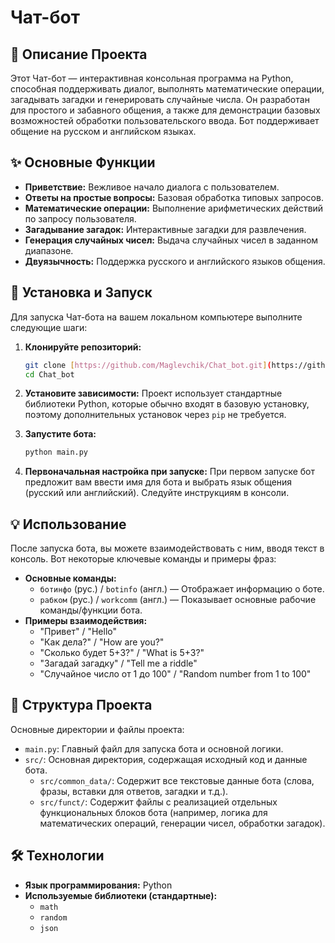 # Чат-бот

## 📝 Описание Проекта

Этот Чат-бот — интерактивная консольная программа на Python, способная поддерживать диалог, выполнять математические операции, загадывать загадки и генерировать случайные числа. Он разработан для простого и забавного общения, а также для демонстрации базовых возможностей обработки пользовательского ввода. Бот поддерживает общение на русском и английском языках.

## ✨ Основные Функции

* **Приветствие:** Вежливое начало диалога с пользователем.
* **Ответы на простые вопросы:** Базовая обработка типовых запросов.
* **Математические операции:** Выполнение арифметических действий по запросу пользователя.
* **Загадывание загадок:** Интерактивные загадки для развлечения.
* **Генерация случайных чисел:** Выдача случайных чисел в заданном диапазоне.
* **Двуязычность:** Поддержка русского и английского языков общения.

## 🚀 Установка и Запуск

Для запуска Чат-бота на вашем локальном компьютере выполните следующие шаги:

1.  **Клонируйте репозиторий:**
    ```bash
    git clone [https://github.com/Maglevchik/Chat_bot.git](https://github.com/Maglevchik/Chat_bot.git)
    cd Chat_bot
    ```

2.  **Установите зависимости:**
    Проект использует стандартные библиотеки Python, которые обычно входят в базовую установку, поэтому дополнительных установок через `pip` не требуется.

3.  **Запустите бота:**
    ```bash
    python main.py
    ```

4.  **Первоначальная настройка при запуске:**
    При первом запуске бот предложит вам ввести имя для бота и выбрать язык общения (русский или английский). Следуйте инструкциям в консоли.

## 💡 Использование

После запуска бота, вы можете взаимодействовать с ним, вводя текст в консоль. Вот некоторые ключевые команды и примеры фраз:

* **Основные команды:**
    * `ботинфо` (рус.) / `botinfo` (англ.) — Отображает информацию о боте.
    * `рабком` (рус.) / `workcomm` (англ.) — Показывает основные рабочие команды/функции бота.
* **Примеры взаимодействия:**
    * "Привет" / "Hello"
    * "Как дела?" / "How are you?"
    * "Сколько будет 5+3?" / "What is 5+3?"
    * "Загадай загадку" / "Tell me a riddle"
    * "Случайное число от 1 до 100" / "Random number from 1 to 100"

## 📁 Структура Проекта

Основные директории и файлы проекта:

* `main.py`: Главный файл для запуска бота и основной логики.
* `src/`: Основная директория, содержащая исходный код и данные бота.
    * `src/common_data/`: Содержит все текстовые данные бота (слова, фразы, вставки для ответов, загадки и т.д.).
    * `src/funct/`: Содержит файлы с реализацией отдельных функциональных блоков бота (например, логика для математических операций, генерации чисел, обработки загадок).
## 🛠️ Технологии

* **Язык программирования:** Python
* **Используемые библиотеки (стандартные):**
    * `math`
    * `random`
    * `json`
